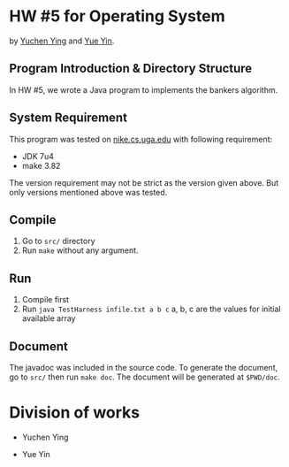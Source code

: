 # HW #5 for Operating System

by [Yuchen Ying](yegle@uga.edu) and [Yue Yin](yinyue@uga.edu).

## Program Introduction & Directory Structure

In HW #5, we wrote a Java program to implements the bankers algorithm.

## System Requirement

This program was tested on [nike.cs.uga.edu](ssh://nike.cs.uga.edu) with following requirement:

 * JDK 7u4
 * make 3.82

The version requirement may not be strict as the version given above. But only versions mentioned above was tested.

## Compile

 1. Go to `src/` directory
 2. Run `make` without any argument.

## Run

 1. Compile first
 2. Run `java TestHarness infile.txt a b c`
	a, b, c are the values for initial available array
## Document

The javadoc was included in the source code. To generate the document, go to `src/` then run `make doc`. The document will be generated at `$PWD/doc`.


# Division of works

 * Yuchen Ying


 * Yue Yin


